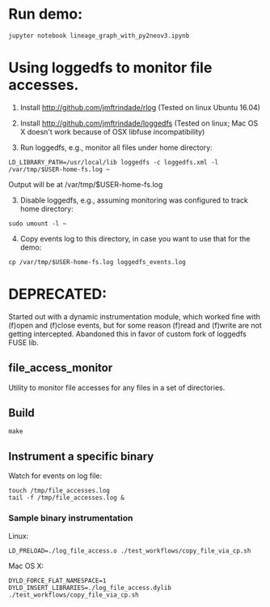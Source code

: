 # Run demo:

```
jupyter notebook lineage_graph_with_py2neov3.ipynb
```

# Using loggedfs to monitor file accesses.

1. Install http://github.com/jmftrindade/rlog (Tested on linux Ubuntu 16.04)

2. Install http://github.com/jmftrindade/loggedfs  (Tested on linux; Mac OS X doesn't work because of OSX libfuse incompatibility)

3. Run loggedfs, e.g., monitor all files under home directory:

```
LD_LIBRARY_PATH=/usr/local/lib loggedfs -c loggedfs.xml -l /var/tmp/$USER-home-fs.log ~
```

Output will be at /var/tmp/$USER-home-fs.log

3. Disable loggedfs, e.g., assuming monitoring was configured to track home directory:

```
sudo umount -l ~
```

4. Copy events log to this directory, in case you want to use that for the demo:

```
cp /var/tmp/$USER-home-fs.log loggedfs_events.log
```

# DEPRECATED:

Started out with a dynamic instrumentation module, which worked fine with (f)open and (f)close events, but for some reason (f)read and (f)write are not getting intercepted.  Abandoned this in favor of custom fork of loggedfs FUSE lib.

## file_access_monitor
Utility to monitor file accesses for any files in a set of directories.

## Build
```
make
```

## Instrument a specific binary
Watch for events on log file:
```
touch /tmp/file_accesses.log
tail -f /tmp/file_accesses.log &
```

### Sample binary instrumentation
Linux:
```
LD_PRELOAD=./log_file_access.o ./test_workflows/copy_file_via_cp.sh
```

Mac OS X:
```
DYLD_FORCE_FLAT_NAMESPACE=1 DYLD_INSERT_LIBRARIES=./log_file_access.dylib ./test_workflows/copy_file_via_cp.sh
```
